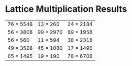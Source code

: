 # Lattice Multiplication Results

|   |   |   |
|---|---|---|
| 76 = 5548 | 13 = 260 | 24 = 2184 |
| 56 = 3808 | 99 = 2970 | 89 = 1958 |
| 56 = 560 | 11 = 594 | 38 = 2318 |
| 49 = 3528 | 45 = 1080 | 17 = 1496 |
| 65 = 1495 | 19 = 190 | 78 = 6708 |
